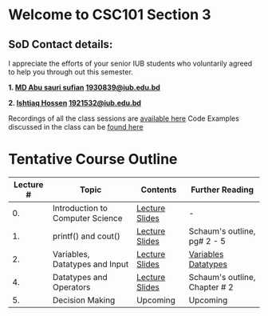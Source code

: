 # Welcome to CSC101 Section 3

## SoD Contact details:

I appreciate the efforts of your senior IUB students who voluntarily agreed to help you through out this semester. 

**1. [MD Abu sauri sufian](https://github.com/Sauri-Sufian) <1930839@iub.edu.bd>** 

**2. [Ishtiaq Hossen](https://github.com/Ishtiaq-Hossen) <1921532@iub.edu.bd>**


Recordings of all the class sessions are [available here](https://drive.google.com/drive/folders/1KJXF4o9NnCreQNrr8g3MzASutwhrIAZQ?usp=sharing)
Code Examples discussed in the class can be [found here]()


# Tentative Course Outline

Lecture # | Topic | Contents  | Further Reading
----------|-------|----------- | --------------
0. | Introduction to Computer Science | [Lecture Slides](https://docs.google.com/presentation/d/1WzYITyGFqdw9tjBzAaRi6bUc596Juk3BmlwPERzMtyE/edit?usp=sharing) | -
1. | printf() and cout() | [Lecture Slides](https://docs.google.com/presentation/d/1POaPIfWOyYCynZggYynVUnbCoiNCSo6eCY9bxDtKsME/edit?usp=sharing) | Schaum's outline, pg# 2 - 5
2. | Variables, Datatypes and Input | [Lecture Slides](https://docs.google.com/presentation/d/1q0mrhAz57rkCCBlHCrfZ3e0dW64GgP9agD_Zen4so_A/edit?usp=sharing) | [Variables](https://drive.google.com/file/d/1Fi9cjMXSLCFeSHLLYZ58iAFsQcypE917/view?usp=sharing) [Datatypes](https://drive.google.com/file/d/1Fi9cjMXSLCFeSHLLYZ58iAFsQcypE917/view?usp=sharing)
4. | Datatypes and Operators  | [Lecture Slides](https://docs.google.com/presentation/d/1fob7spDAPqYFZx2FIIcfWsbUGjSfVPcHUUwB3yUKVps/edit?usp=sharing) | Schaum's outline, Chapter # 2
5. | Decision Making | Upcoming | Upcoming
